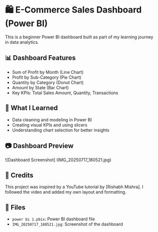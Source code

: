 # 🛍️ E-Commerce Sales Dashboard (Power BI)

This is a beginner Power BI dashboard built as part of my learning journey in data analytics.

## 📊 Dashboard Features

- Sum of Profit by Month (Line Chart)
- Profit by Sub-Category (Pie Chart)
- Quantity by Category (Donut Chart)
- Amount by State (Bar Chart)
- Key KPIs: Total Sales Amount, Quantity, Transactions

## 🧠 What I Learned

- Data cleaning and modeling in Power BI
- Creating visual KPIs and using slicers
- Understanding chart selection for better insights

## 📷 Dashboard Preview

![Dashboard Screenshot]
(IMG_20250717_180521.jpg)

## 📌 Credits

This project was inspired by a YouTube tutorial by [Rishabh Mishra]. I followed the video and added my own layout and formatting.

## 📁 Files

- `power bi 1.pbix`: Power BI dashboard file
- `IMG_20250717_180521.jpg`: Screenshot of the dashboard
